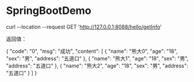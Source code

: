 # SpringBootDemo

curl --location --request GET 'http://127.0.0.1:8088/hello/getInfo'

返回值：

{
    "code": "0",
    "msg": "成功",
    "content": [
        {
            "name": "熊大0",
            "age": "18",
            "sex": "男",
            "address": "五道口"
        },
        {
            "name": "熊大1",
            "age": "18",
            "sex": "男",
            "address": "五道口"
        },
        {
            "name": "熊大2",
            "age": "18",
            "sex": "男",
            "address": "五道口"
        }
    ]
}

